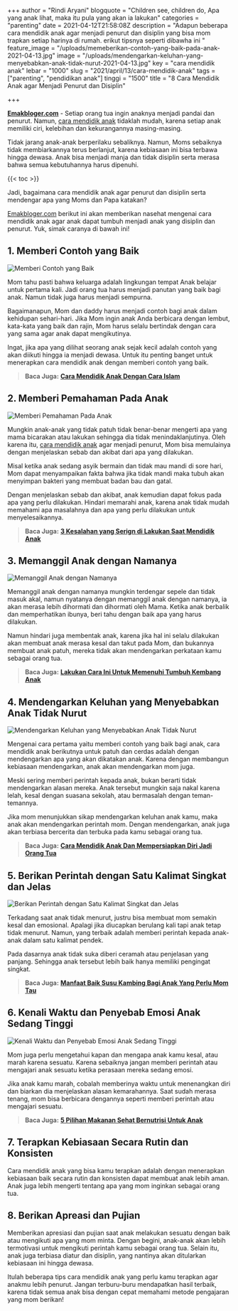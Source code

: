 +++
author = "Rindi Aryani"
blogquote = "Children see, children do, Apa yang anak lihat, maka itu pula yang akan ia lakukan"
categories = "parenting"
date = 2021-04-12T21:58:08Z
description = "Adapun beberapa cara mendidik anak agar menjadi penurut dan disiplin yang bisa mom trapkan setiap harinya di rumah. erikut tipsnya seperti dibawha ini "
feature_image = "/uploads/memeberikan-contoh-yang-baik-pada-anak-2021-04-13.jpg"
image = "/uploads/mendengarkan-keluhan-yang-menyebabkan-anak-tidak-nurut-2021-04-13.jpg"
key = "cara mendidik anak"
lebar = "1000"
slug = "2021/april/13/cara-mendidik-anak"
tags = ["parenting", "pendidikan anak"]
tinggi = "1500"
title = "8 Cara Mendidik Anak agar Menjadi Penurut dan Disiplin"

+++

[**Emakbloger.com**](/) - Setiap orang tua ingin anaknya menjadi pandai dan penurut. Namun, [cara mendidik anak](/tags/pendidikan-anak) tidaklah mudah, karena setiap anak memiliki ciri, kelebihan dan kekurangannya masing-masing.

Tidak jarang anak-anak berperilaku sebaliknya. Namun, Moms sebaiknya tidak membiarkannya terus berlanjut, karena kebiasaan ini bisa terbawa hingga dewasa. Anak bisa menjadi manja dan tidak disiplin serta merasa bahwa semua kebutuhannya harus dipenuhi.

{{< toc >}}

Jadi, bagaimana cara mendidik anak agar penurut dan disiplin serta mendengar apa yang Moms dan Papa katakan?

[Emakbloger.com](/) berikut ini akan memberikan nasehat mengenai cara mendidik anak agar anak dapat tumbuh menjadi anak yang disiplin dan penurut. Yuk, simak caranya di bawah ini!

## 1. Memberi Contoh yang Baik

![Memberi Contoh yang Baik](/uploads/memeberikan-contoh-yang-baik-pada-anak-2021-04-13.jpg "Memberi Contoh yang Baik")

Mom tahu pasti bahwa keluarga adalah lingkungan tempat Anak belajar untuk pertama kali. Jadi orang tua harus menjadi panutan yang baik bagi anak. Namun tidak juga harus menjadi sempurna.

Bagaimanapun, Mom dan daddy harus menjadi contoh bagi anak dalam kehidupan sehari-hari. Jika Mom ingin anak Anda berbicara dengan lembut, kata-kata yang baik dan rajin, Mom harus selalu bertindak dengan cara yang sama agar anak dapat mengikutinya.

Ingat, jika apa yang dilihat seorang anak sejak kecil adalah contoh yang akan diikuti hingga ia menjadi dewasa. Untuk itu penting banget untuk menerapkan cara mendidik anak dengan memberi contoh yang baik.

> **Baca Juga:** [**Cara Mendidik Anak Dengan Cara Islam**](https://www.emakbloger.com/cara-mendidik-anak-menurut-islam/)

## 2. Memberi Pemahaman Pada Anak

![Memberi Pemahaman Pada Anak](/uploads/memberi-pemahaman-pada-anak-2021-04-13.jpg "Memberi Pemahaman Pada Anak")

Mungkin anak-anak yang tidak patuh tidak benar-benar mengerti apa yang mama bicarakan atau lakukan sehingga dia tidak menindaklanjutinya. Oleh karena itu, [cara mendidik anak](/tags/pendidikan-anak) agar menjadi penurut, Mom bisa memulainya dengan menjelaskan sebab dan akibat dari apa yang dilakukan.

Misal ketika anak sedang asyik bermain dan tidak mau mandi di sore hari, Mom dapat menyampaikan fakta bahwa jika tidak mandi maka tubuh akan menyimpan bakteri yang membuat badan bau dan gatal.

Dengan menjelaskan sebab dan akibat, anak kemudian dapat fokus pada apa yang perlu dilakukan. Hindari memarahi anak, karena anak tidak mudah memahami apa masalahnya dan apa yang perlu dilakukan untuk menyelesaikannya.

> **Baca Juga:** [**3 Kesalahan yang Serign di Lakukan Saat Mendidik Anak**](https://www.emakbloger.com/kesalahan-mendidik-anak/)

## 3. Memanggil Anak dengan Namanya

![Memanggil Anak dengan Namanya](/uploads/memanggil-anak-dengan-namanya-2021-04-13.jpg "Memanggil Anak dengan Namanya")

Memanggil anak dengan namanya mungkin terdengar sepele dan tidak masuk akal, namun nyatanya dengan memanggil anak dengan namanya, ia akan merasa lebih dihormati dan dihormati oleh Mama. Ketika anak berbalik dan memperhatikan ibunya, beri tahu dengan baik apa yang harus dilakukan.

Namun hindari juga membentak anak, karena jika hal ini selalu dilakukan akan membuat anak merasa kesal dan takut pada Mom, dan bukannya membuat anak patuh, mereka tidak akan mendengarkan perkataan kamu sebagai orang tua.

> **Baca Juga:** [**Lakukan Cara Ini Untuk Memenuhi Tumbuh Kembang Anak**](https://www.emakbloger.com/peran-orang-tua-dalam-mendidik-anak/)

## 4. Mendengarkan Keluhan yang Menyebabkan Anak Tidak Nurut

![Mendengarkan Keluhan yang Menyebabkan Anak Tidak Nurut](/uploads/mendengarkan-keluhan-yang-menyebabkan-anak-tidak-nurut-2021-04-13.jpg "Mendengarkan Keluhan yang Menyebabkan Anak Tidak Nurut")

Mengenai cara pertama yaitu memberi contoh yang baik bagi anak, cara mendidik anak berikutnya untuk patuh dan cerdas adalah dengan mendengarkan apa yang akan dikatakan anak. Karena dengan membangun kebiasaan mendengarkan, anak akan mendengarkan mom juga.

Meski sering memberi perintah kepada anak, bukan berarti tidak mendengarkan alasan mereka. Anak tersebut mungkin saja nakal karena lelah, kesal dengan suasana sekolah, atau bermasalah dengan teman-temannya.

Jika mom menunjukkan sikap mendengarkan keluhan anak kamu, maka anak akan mendengarkan perintah mom. Dengan mendengarkan, anak juga akan terbiasa bercerita dan terbuka pada kamu sebagai orang tua.

> **Baca Juga:** [**Cara Mendidik Anak Dan Mempersiapkan Diri Jadi Orang Tua**](https://www.emakbloger.com/cara-mendidik-anak-dengan-pola-asuh-yang-benar/)

## 5. Berikan Perintah dengan Satu Kalimat Singkat dan Jelas

![Berikan Perintah dengan Satu Kalimat Singkat dan Jelas](/uploads/berikan-perintah-dengan-satu-kalimat-singkat-dan-jelas-2021-04-13.jpg "Berikan Perintah dengan Satu Kalimat Singkat dan Jelas")

Terkadang saat anak tidak menurut, justru bisa membuat mom semakin kesal dan emosional. Apalagi jika diucapkan berulang kali tapi anak tetap tidak menurut. Namun, yang terbaik adalah memberi perintah kepada anak-anak dalam satu kalimat pendek.

Pada dasarnya anak tidak suka diberi ceramah atau penjelasan yang panjang. Sehingga anak tersebut lebih baik hanya memiliki pengingat singkat.

> **Baca Juga:** [**Manfaat Baik Susu Kambing Bagi Anak Yang Perlu Mom Tau**](https://www.emakbloger.com/manfaat-dan-kandungan-susu-kambing/)

## 6. Kenali Waktu dan Penyebab Emosi Anak Sedang Tinggi

![Kenali Waktu dan Penyebab Emosi Anak Sedang Tinggi](/uploads/kenali-waktu-dan-penyebab-emosi-anak-sedang-tinggi-2021-04-13.jpg "Kenali Waktu dan Penyebab Emosi Anak Sedang Tinggi")

Mom juga perlu mengetahui kapan dan mengapa anak kamu kesal, atau marah karena sesuatu. Karena sebaiknya jangan memberi perintah atau mengajari anak sesuatu ketika perasaan mereka sedang emosi.

Jika anak kamu marah, cobalah memberinya waktu untuk menenangkan diri dan biarkan dia menjelaskan alasan kemarahannya. Saat sudah merasa tenang, mom bisa berbicara dengannya seperti memberi perintah atau mengajari sesuatu.

> **Baca Juga:** [**5 Pilihan Makanan Sehat Bernutrisi Untuk Anak**](https://www.emakbloger.com/makanan-sehat-untuk-anak/)

## 7. Terapkan Kebiasaan Secara Rutin dan Konsisten

Cara mendidik anak yang bisa kamu terapkan adalah dengan menerapkan kebiasaan baik secara rutin dan konsisten dapat membuat anak lebih aman. Anak juga lebih mengerti tentang apa yang mom inginkan sebagai orang tua.

## 8. Berikan Apreasi dan Pujian

Memberikan apresiasi dan pujian saat anak melakukan sesuatu dengan baik atau mengikuti apa yang mom minta. Dengan begini, anak-anak akan lebih termotivasi untuk mengikuti perintah kamu sebagai orang tua. Selain itu, anak juga terbiasa diatur dan disiplin, yang nantinya akan ditularkan kebiasaan ini hingga dewasa.

Itulah beberapa tips cara mendidik anak yang perlu kamu terapkan agar anakmu lebih penurut. Jangan terburu-buru mendapatkan hasil terbaik, karena tidak semua anak bisa dengan cepat memahami metode pengajaran yang mom berikan!
